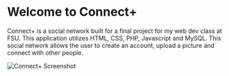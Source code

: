 # Welcome to Connect+

Connect+ is a social network built for a final project for my web dev class at FSU. This application utilizes HTML, CSS, PHP, Javascript and MySQL. 
This social network allows the user to create an account, upload a picture and connect with other people.

![Connect+ Screenshot](https://raw.github.com/loucilvr/MySocial/mySocial/images/ConnectSocial.png "Connect+ Screenshot")
